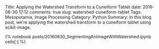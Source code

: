 ﻿Title: Applying the Watershed Transform to a Cuneiform Tablet
date: 2016-08-30 17:12
comments: true
slug: watershed-cuneiform-tablet
Tags: Mesopotamia, Image Processing
Category: Python
Summary: In this blog post, we're applying the watershed transform to a cuneiform tablet using scikit-image.

{% notebook posts/20160830_SegmentingAnImageWithWatershed.ipynb cells[:] %}
